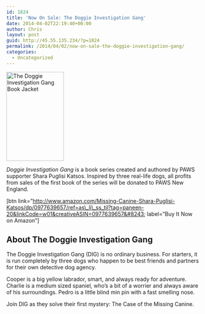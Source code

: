 ```yaml
---
id: 1824
title: 'Now On Sale: The Doggie Investigation Gang'
date: 2014-04-02T22:19:40+00:00
author: Chris
layout: post
guid: http://45.55.135.234/?p=1824
permalink: /2014/04/02/now-on-sale-the-doggie-investigation-gang/
categories:
  - Uncategorized
---
```

<img src="https://pawsnewengland.com/wp-content/uploads/2014/04/dig-cover-small.jpg" alt="The Doggie Investigation Gang Book Jacket" width="150" height="232" class="alignleft size-full wp-image-1825" />

_Doggie Investigation Gang_ is a book series created and authored by PAWS supporter Shara Puglisi Katsos. Inspired by three real-life dogs, all profits from sales of the first book of the series will be donated to PAWS New England.

[btn link=&#8221;http://www.amazon.com/Missing-Canine-Shara-Puglisi-Katsos/dp/0977639657/ref=as\_li\_ss_til?tag=paneen-20&linkCode=w01&creativeASIN=0977639657&#8243; label=&#8221;Buy It Now on Amazon&#8221;]

## About The Doggie Investigation Gang

The Doggie Investigation Gang (DIG) is no ordinary business. For starters, it is run completely by three dogs who happen to be best friends and partners for their own detective dog agency. 

Cooper is a big yellow labrador, smart, and always ready for adventure. Charlie is a medium sized spaniel, who&#8217;s a bit of a worrier and always aware of his surroundings. Pedro is a little blind min pin with a fast smelling nose.

Join DIG as they solve their first mystery: The Case of the Missing Canine.